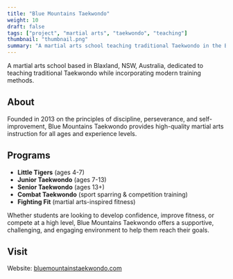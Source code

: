 ```yaml
---
title: "Blue Mountains Taekwondo"
weight: 10
draft: false
tags: ["project", "martial arts", "taekwondo", "teaching"]
thumbnail: "thumbnail.png"
summary: "A martial arts school teaching traditional Taekwondo in the Blue Mountains, NSW."
---
```


A martial arts school based in Blaxland, NSW, Australia, dedicated to teaching traditional Taekwondo while incorporating modern training methods.

## About

Founded in 2013 on the principles of discipline, perseverance, and self-improvement, Blue Mountains Taekwondo provides high-quality martial arts instruction for all ages and experience levels.

## Programs

- **Little Tigers** (ages 4-7)
- **Junior Taekwondo** (ages 7-13)
- **Senior Taekwondo** (ages 13+)
- **Combat Taekwondo** (sport sparring & competition training)
- **Fighting Fit** (martial arts-inspired fitness)

Whether students are looking to develop confidence, improve fitness, or compete at a high level, Blue Mountains Taekwondo offers a supportive, challenging, and engaging environment to help them reach their goals.

## Visit

Website: [bluemountainstaekwondo.com](https://bluemountainstaekwondo.com)